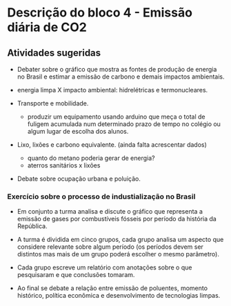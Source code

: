 # Descrição do bloco 4 - Emissão diária de CO2

## Atividades sugeridas

* Debater sobre o gráfico que mostra as fontes de produção de energia no Brasil e estimar a emissão de carbono e demais impactos ambientais.

* energia limpa X impacto ambiental: hidrelétricas e termonucleares.

* Transporte e mobilidade.
    - produzir um equipamento usando arduino que meça o total de fuligem acumulada num determinado prazo de tempo no colégio ou algum lugar de escolha dos alunos.

* Lixo, lixões e carbono equivalente. (ainda falta acrescentar dados)
    - quanto do metano poderia gerar de energia?
    - aterros sanitários x lixões

* Debate sobre ocupação urbana e poluição.

### Exercício sobre o processo de industialização no Brasil

- Em conjunto a turma analisa e discute o gráfico que representa a emissão de gases por combustíveis fósseis por período da história da República.

- A turma é dividida em cinco grupos, cada grupo analisa um aspecto que considere relevante sobre algum período (os períodos devem ser distintos mas mais de um grupo poderá escolher o mesmo parãmetro).
 
- Cada grupo escreve um relatório com anotações sobre o que pesquisaram e que conclusões tomaram.
 
- Ao final se debate a relação entre emissão de poluentes, momento histórico, política econômica e desenvolvimento de tecnologias limpas.
